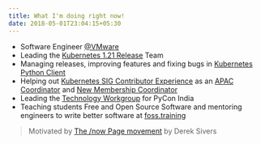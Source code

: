 ```yaml
---
title: What I'm doing right now!
date: 2018-05-01T23:04:15+05:30
---
```


- Software Engineer [@VMware][vmware-tanzu]
- Leading the [Kubernetes 1.21 Release][k8s-release] Team
- Managing releases, improving features and fixing bugs in [Kubernetes Python Client][k8s-python]
- Helping out [Kubernetes SIG Contributor Experience][k8s-sig-contribex] as an [APAC Coordinator][k8s-apac-coordinator] and [New Membership Coordinator][k8s-nmc]
- Leading the [Technology Workgroup][pycon-tech-wg] for PyCon India
- Teaching students Free and Open Source Software and mentoring engineers to write better software at [foss.training][dgplug]

> Motivated by [The /now Page movement][npm] by Derek Sivers

[clarisights]: https://clarisights.com
[dgplug]: https://foss.training/
[k8s-apac-coordinator]: https://github.com/kubernetes/community/blob/master/sig-contributor-experience/role-handbooks/apac-coordinator.md
[k8s-nmc]: https://github.com/kubernetes/community/tree/master/github-management#new-membership-coordinator
[k8s-python]: https://github.com/kubernetes-client/python
[k8s-release]: https://github.com/kubernetes/sig-release/blob/master/releases/
[k8s-sig-contribex]: https://github.com/kubernetes/community/tree/master/sig-contributor-experience
[pycon-tech-wg]: https://github.com/pythonindia/inpycon2020-tasks/blob/master/README.md#technology
[npm]: https://sive.rs/nowff
[vmware-tanzu]: //tanzu.vmware.com
